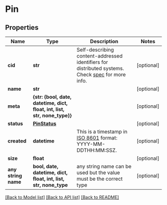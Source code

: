 # Pin


## Properties
Name | Type | Description | Notes
------------ | ------------- | ------------- | -------------
**cid** | **str** | Self-describing content-addressed identifiers for distributed systems. Check [spec](https://github.com/multiformats/cid) for more info. | [optional] 
**name** | **str** |  | [optional] 
**meta** | **{str: (bool, date, datetime, dict, float, int, list, str, none_type)}** |  | [optional] 
**status** | [**PinStatus**](PinStatus.md) |  | [optional] 
**created** | **datetime** | This is a timestamp in [ISO 8601](https://en.wikipedia.org/wiki/ISO_8601) format: YYYY-MM-DDTHH:MM:SSZ. | [optional] 
**size** | **float** |  | [optional] 
**any string name** | **bool, date, datetime, dict, float, int, list, str, none_type** | any string name can be used but the value must be the correct type | [optional]

[[Back to Model list]](../README.md#documentation-for-models) [[Back to API list]](../README.md#documentation-for-api-endpoints) [[Back to README]](../README.md)



